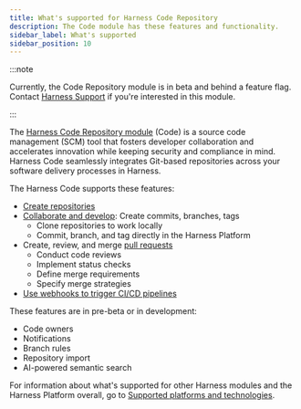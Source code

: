 ```yaml
---
title: What's supported for Harness Code Repository
description: The Code module has these features and functionality.
sidebar_label: What's supported
sidebar_position: 10
---
```


:::note

Currently, the Code Repository module is in beta and behind a feature flag. Contact [Harness Support](mailto:support@harness.io) if you're interested in this module.

:::

The [Harness Code Repository module](/docs/code-repository/code-supported.md) (Code) is a source code management (SCM) tool that fosters developer collaboration and accelerates innovation while keeping security and compliance in mind. Harness Code seamlessly integrates Git-based repositories across your software delivery processes in Harness.

The Harness Code supports these features:

* [Create repositories](./create-repos/create-repo.md)
* [Collaborate and develop](/docs/category/collaborate-and-develop): Create commits, branches, tags
   * Clone repositories to work locally
   * Commit, branch, and tag directly in the Harness Platform
* Create, review, and merge [pull requests](/docs/category/pull-requests)
   * Conduct code reviews
   * Implement status checks
   * Define merge requirements
   * Specify merge strategies
* [Use webhooks to trigger CI/CD pipelines](./pipelines/webhooks.md)

These features are in pre-beta or in development:

* Code owners
* Notifications
* Branch rules
* Repository import
* AI-powered semantic search <!-- keyword search, add to AIDA section of platform docs -->

For information about what's supported for other Harness modules and the Harness Platform overall, go to [Supported platforms and technologies](/docs/get-started/supported-platforms-and-technologies.md).
